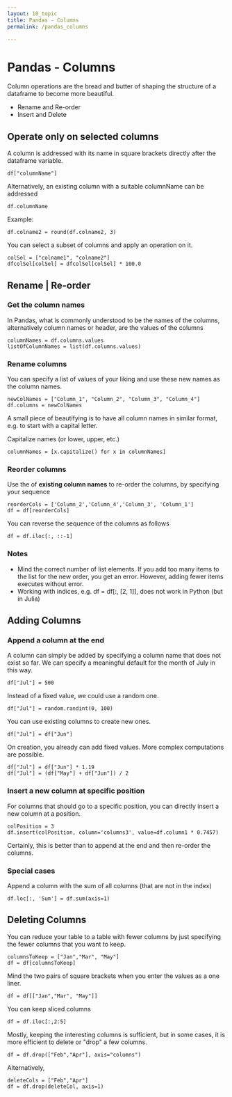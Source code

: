 ```yaml
---
layout: 10_topic
title: Pandas - Columns
permalink: /pandas_columns

---
```


# Pandas - Columns

Column operations are the bread and butter of shaping the structure of a dataframe to become more beautiful.

- Rename and Re-order
- Insert and Delete

## Operate only on selected columns

A column is addressed with its name in square brackets directly after the dataframe variable.

>
    df["columnName"]

Alternatively, an existing column with a suitable columnName can be addressed 
>
    df.columnName

Example:
>
    df.colname2 = round(df.colname2, 3)

You can select a subset of columns and apply an operation on it. 

>
    colSel = ["colname1", "colname2"]
    dfcolSel[colSel] = dfcolSel[colSel] * 100.0    

## Rename | Re-order

### Get the column names

In Pandas, what is commonly understood to be the names of the columns, alternatively column names or header, are the values of the columns

>
    columnNames = df.columns.values
    listOfColumnNames = list(df.columns.values)

### Rename columns

You can specify a list of values of your liking and use these new names as the column names.

>
    newColNames = ["Column_1", "Column_2", "Column_3", "Column_4"]
    df.columns = newColNames    


A small piece of beautifying is to have all column names in similar format, e.g. to start with a capital letter.

Capitalize names (or lower, upper, etc.)
>
    columnNames = [x.capitalize() for x in columnNames]    


### Reorder columns

Use the of **existing column names** to re-order the columns, by specifying your sequence
>
    reorderCols = ['Column_2','Column_4','Column_3', 'Column_1']
    df = df[reorderCols]

You can reverse the sequence of the columns as follows
>
    df = df.iloc[:, ::-1]

### Notes

- Mind the correct number of list elements. If you add too many items to the list for the new order, you get an error. However, adding fewer items executes without error.
- Working with indices, e.g.  df = df[:, [2, 1]], does not work in Python (but in Julia)

## Adding Columns

### Append a column at the end

A column can simply be added by specifying a column name that does not exist so far.
We can specify a meaningful default for the month of July in this way.

>
    df["Jul"] = 500

Instead of a fixed value, we could use a random one.
>
    df["Jul"] = random.randint(0, 100)

You can use existing columns to create new ones. 
>
    df["Jul"] = df["Jun"]

On creation, you already can add fixed values. 
More complex computations are possible.

>
    df["Jul"] = df["Jun"] * 1.19
    df["Jul"] = (df["May"] + df["Jun"]) / 2

### Insert a new column at specific position

For columns that should go to a specific position, you can directly insert a new column at a position.

>
    colPosition = 3
    df.insert(colPosition, column='columns3', value=df.column1 * 0.7457)

Certainly, this is better than to append at the end and then re-order the columns.



### Special cases

Append a column with the sum of all columns (that are not in the index)

>
    df.loc[:, 'Sum'] = df.sum(axis=1) 



## Deleting Columns

You can reduce your table to a table with fewer columns by just specifying the fewer columns that you want to keep.

>
    columnsToKeep = ["Jan","Mar", "May"]
    df = df[columnsToKeep]

Mind the two pairs of square brackets when you enter the values as a one liner.
>
    df = df[["Jan","Mar", "May"]]

You can keep sliced columns
>
    df = df.iloc[:,2:5]


Mostly, keeping the interesting columns is sufficient, but in some cases, it is more efficient to delete or "drop" a few columns.

>
    df = df.drop(["Feb","Apr"], axis="columns")

Alternatively,

> 
    deleteCols = ["Feb","Apr"]
    df = df.drop(deleteCol, axis=1)



